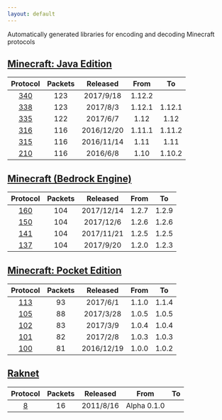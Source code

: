 ```yaml
---
layout: default
---
```


Automatically generated libraries for encoding and decoding Minecraft protocols

## [Minecraft: Java Edition](java)

Protocol | Packets | Released | From | To
:---:|:---:|:---:|:---:|:---:
[340](java340) | 123 | 2017/9/18 | 1.12.2 | 
[338](java338) | 123 | 2017/8/3 | 1.12.1 | 1.12.1
[335](java335) | 122 | 2017/6/7 | 1.12 | 1.12
[316](java316) | 116 | 2016/12/20 | 1.11.1 | 1.11.2
[315](java315) | 116 | 2016/11/14 | 1.11 | 1.11
[210](java210) | 116 | 2016/6/8 | 1.10 | 1.10.2

## [Minecraft (Bedrock Engine)](bedrock)

Protocol | Packets | Released | From | To
:---:|:---:|:---:|:---:|:---:
[160](bedrock160) | 104 | 2017/12/14 | 1.2.7 | 1.2.9
[150](bedrock150) | 104 | 2017/12/6 | 1.2.6 | 1.2.6
[141](bedrock141) | 104 | 2017/11/21 | 1.2.5 | 1.2.5
[137](bedrock137) | 104 | 2017/9/20 | 1.2.0 | 1.2.3

## [Minecraft: Pocket Edition](pocket)

Protocol | Packets | Released | From | To
:---:|:---:|:---:|:---:|:---:
[113](pocket113) | 93 | 2017/6/1 | 1.1.0 | 1.1.4
[105](pocket105) | 88 | 2017/3/28 | 1.0.5 | 1.0.5
[102](pocket102) | 83 | 2017/3/9 | 1.0.4 | 1.0.4
[101](pocket101) | 82 | 2017/2/8 | 1.0.3 | 1.0.3
[100](pocket100) | 81 | 2016/12/19 | 1.0.0 | 1.0.2

## [Raknet](raknet)

Protocol | Packets | Released | From | To
:---:|:---:|:---:|:---:|:---:
[8](raknet8) | 16 | 2011/8/16 | Alpha 0.1.0

